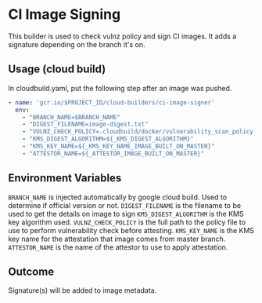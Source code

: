 # CI Image Signing

This builder is used to check vulnz policy and sign CI images. It adds a signature depending on the branch it's on.

## Usage (cloud build)

In cloudbuild.yaml, put the following step after an image was pushed.

```yaml
- name: 'gcr.io/$PROJECT_ID/cloud-builders/ci-image-signer'
  env:
    - "BRANCH_NAME=$BRANCH_NAME"
    - "DIGEST_FILENAME=image-digest.txt"
    - "VULNZ_CHECK_POLICY=.cloudbuild/docker/vulnerability_scan_policy.yaml"
    - "KMS_DIGEST_ALGORITHM=${_KMS_DIGEST_ALGORITHM}"
    - "KMS_KEY_NAME=${_KMS_KEY_NAME_IMAGE_BUILT_ON_MASTER}"
    - "ATTESTOR_NAME=${_ATTESTOR_IMAGE_BUILT_ON_MASTER}"
```

## Environment Variables

`BRANCH_NAME` is injected automatically by google cloud build. Used to determine if official version or not.
`DIGEST_FILENAME` is the filename to be used to get the details on image to sign
`KMS_DIGEST_ALGORITHM` is the KMS key algorithm used.
`VULNZ_CHECK_POLICY` is the full path to the policy file to use to perform vulnerability check before attesting.
`KMS_KEY_NAME` is the KMS key name for the attestation that image comes from master branch.
`ATTESTOR_NAME` is the name of the attestor to use to apply attestation.

## Outcome

Signature(s) will be added to image metadata.
